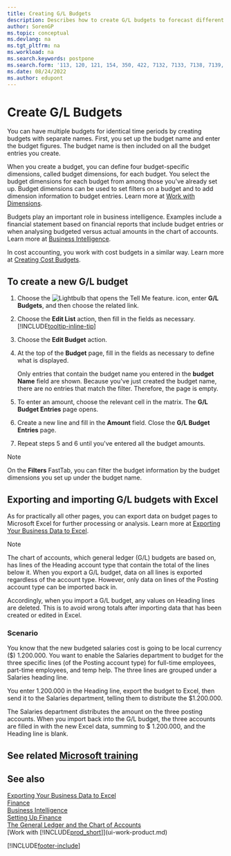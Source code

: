 ```yaml
---
title: Creating G/L Budgets
description: Describes how to create G/L budgets to forecast different financial activities and assign dimensions for business intelligence purposes.
author: SorenGP
ms.topic: conceptual
ms.devlang: na
ms.tgt_pltfrm: na
ms.workload: na
ms.search.keywords: postpone
ms.search.form: '113, 120, 121, 154, 350, 422, 7132, 7133, 7138, 7139, 9203, 9219, 9239, 9373, 9374'
ms.date: 08/24/2022
ms.author: edupont
---
```

# <a name="create-gl-budgets" />Create G/L Budgets

You can have multiple budgets for identical time periods by creating budgets with separate names. First, you set up the budget name and enter the budget figures. The budget name is then included on all the budget entries you create.  

When you create a budget, you can define four budget-specific dimensions, called budget dimensions, for each budget. You select the budget dimensions for each budget from among those you've already set up. Budget dimensions can be used to set filters on a budget and to add dimension information to budget entries. Learn more at [Work with Dimensions](finance-dimensions.md).

Budgets play an important role in business intelligence. Examples include a financial statement based on financial reports that include budget entries or when analysing budgeted versus actual amounts in the chart of accounts. Learn more at [Business Intelligence](bi.md).

In cost accounting, you work with cost budgets in a similar way. Learn more at [Creating Cost Budgets](finance-create-cost-budgets.md).  

## <a name="to-create-a-new-gl-budget" />To create a new G/L budget

1. Choose the ![Lightbulb that opens the Tell Me feature.](media/ui-search/search_small.png "Tell me what you want to do") icon, enter **G/L Budgets**, and then choose the related link.  
2. Choose the **Edit List** action, then fill in the fields as necessary. [!INCLUDE[tooltip-inline-tip](includes/tooltip-inline-tip_md.md)]  
3. Choose the **Edit Budget** action.
4. At the top of the **Budget** page, fill in the fields as necessary to define what is displayed.  

    Only entries that contain the budget name you entered in the **budget Name** field are shown. Because you've just created the budget name, there are no entries that match the filter. Therefore, the page is empty.  
5. To enter an amount, choose the relevant cell in the matrix. The **G/L Budget Entries** page opens.  
6. Create a new line and fill in the **Amount** field. Close the **G/L Budget Entries** page.  
7. Repeat steps 5 and 6 until you've entered all the budget amounts.  

> [!NOTE]  
> On the **Filters** FastTab, you can filter the budget information by the budget dimensions you set up under the budget name.

## <a name="exporting-and-importing-gl-budgets-with-excel" />Exporting and importing G/L budgets with Excel

As for practically all other pages, you can export data on budget pages to Microsoft Excel for further processing or analysis. Learn more at [Exporting Your Business Data to Excel](about-export-data.md).

> [!NOTE]
> The chart of accounts, which general ledger (G/L) budgets are based on, has lines of the Heading account type that contain the total of the lines below it. When you export a G/L budget, data on all lines is exported regardless of the account type. However, only data on lines of the Posting account type can be imported back in. 

Accordingly, when you import a G/L budget, any values on Heading lines are deleted. This is to avoid wrong totals after importing data that has been created or edited in Excel.

### <a name="scenario" />Scenario

You know that the new budgeted salaries cost is going to be local currency ($) 1.200.000. You want to enable the Salaries department to budget for the three specific lines (of the Posting account type) for full-time employees, part-time employees, and temp help. The three lines are grouped under a Salaries heading line.

You enter 1.200.000 in the Heading line, export the budget to Excel, then send it to the Salaries department, telling them to distribute the $1.200.000.

The Salaries department distributes the amount on the three posting accounts. When you import back into the G/L budget, the three accounts are filled in with the new Excel data, summing to $ 1.200.000, and the Heading line is blank.

## <a name="see-related-microsoft-trainingtrainingmodulesbudgets-exchange-rates-dynamics--business-centralindex" />See related [Microsoft training](/training/modules/budgets-exchange-rates-dynamics-365-business-central/index)

## <a name="see-also" />See also

[Exporting Your Business Data to Excel](about-export-data.md)  
[Finance](finance.md)  
[Business Intelligence](bi.md)  
[Setting Up Finance](finance-setup-finance.md)  
[The General Ledger and the Chart of Accounts](finance-general-ledger.md)  
[Work with [!INCLUDE[prod_short](includes/prod_short.md)]](ui-work-product.md)  

[!INCLUDE[footer-include](includes/footer-banner.md)]
